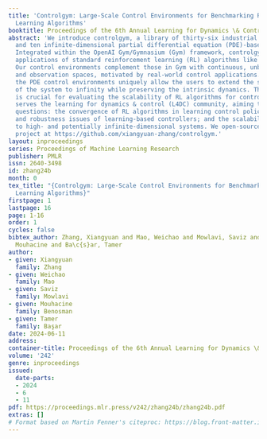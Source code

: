 ```yaml
---
title: 'Controlgym: Large-Scale Control Environments for Benchmarking Reinforcement
  Learning Algorithms'
booktitle: Proceedings of the 6th Annual Learning for Dynamics \& Control Conference
abstract: 'We introduce controlgym, a library of thirty-six industrial control settings,
  and ten infinite-dimensional partial differential equation (PDE)-based control problems.
  Integrated within the OpenAI Gym/Gymnasium (Gym) framework, controlgym allows direct
  applications of standard reinforcement learning (RL) algorithms like stable-baselines3.
  Our control environments complement those in Gym with continuous, unbounded action
  and observation spaces, motivated by real-world control applications. Moreover,
  the PDE control environments uniquely allow the users to extend the state dimensionality
  of the system to infinity while preserving the intrinsic dynamics. This feature
  is crucial for evaluating the scalability of RL algorithms for control. This project
  serves the learning for dynamics & control (L4DC) community, aiming to explore key
  questions: the convergence of RL algorithms in learning control policies; the stability
  and robustness issues of learning-based controllers; and the scalability of RL algorithms
  to high- and potentially infinite-dimensional systems. We open-source the controlgym
  project at https://github.com/xiangyuan-zhang/controlgym.'
layout: inproceedings
series: Proceedings of Machine Learning Research
publisher: PMLR
issn: 2640-3498
id: zhang24b
month: 0
tex_title: "{Controlgym: Large-Scale Control Environments for Benchmarking Reinforcement
  Learning Algorithms}"
firstpage: 1
lastpage: 16
page: 1-16
order: 1
cycles: false
bibtex_author: Zhang, Xiangyuan and Mao, Weichao and Mowlavi, Saviz and Benosman,
  Mouhacine and Ba\c{s}ar, Tamer
author:
- given: Xiangyuan
  family: Zhang
- given: Weichao
  family: Mao
- given: Saviz
  family: Mowlavi
- given: Mouhacine
  family: Benosman
- given: Tamer
  family: Başar
date: 2024-06-11
address:
container-title: Proceedings of the 6th Annual Learning for Dynamics \& Control Conference
volume: '242'
genre: inproceedings
issued:
  date-parts:
  - 2024
  - 6
  - 11
pdf: https://proceedings.mlr.press/v242/zhang24b/zhang24b.pdf
extras: []
# Format based on Martin Fenner's citeproc: https://blog.front-matter.io/posts/citeproc-yaml-for-bibliographies/
---
```

